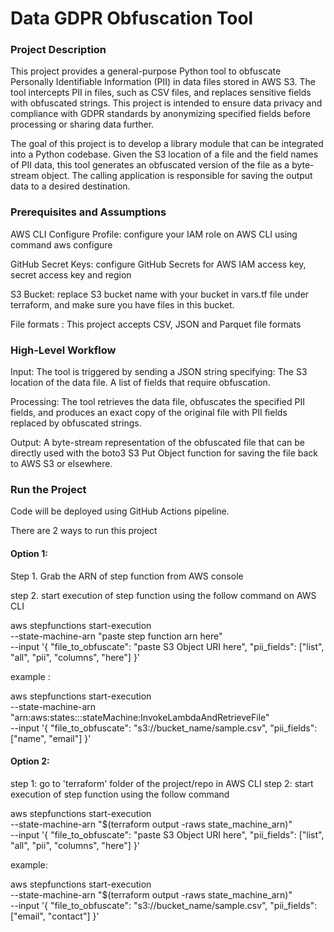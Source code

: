 # Data GDPR Obfuscation Tool
### Project Description
This project provides a general-purpose Python tool to obfuscate Personally Identifiable Information (PII) in data files stored in AWS S3. The tool intercepts PII in files, such as CSV files, and replaces sensitive fields with obfuscated strings. This project is intended to ensure data privacy and compliance with GDPR standards by anonymizing specified fields before processing or sharing data further.

The goal of this project is to develop a library module that can be integrated into a Python codebase. Given the S3 location of a file and the field names of PII data, this tool generates an obfuscated version of the file as a byte-stream object. The calling application is responsible for saving the output data to a desired destination.


### Prerequisites and Assumptions
AWS CLI Configure Profile: configure your IAM role on AWS CLI using command aws configure

GitHub Secret Keys: configure GitHub Secrets for AWS IAM access key, secret access key and region

S3 Bucket: replace S3 bucket name with your bucket in vars.tf file under terraform, and make sure you have files in this bucket.

File formats : This project accepts CSV, JSON and Parquet file formats

### High-Level Workflow
Input: The tool is triggered by sending a JSON string specifying:
The S3 location of the data file.
A list of fields that require obfuscation.

Processing: The tool retrieves the data file, obfuscates the specified PII fields, and produces an exact copy of the original file with PII fields replaced by obfuscated strings.

Output: A byte-stream representation of the obfuscated file that can be directly used with the boto3 S3 Put Object function for saving the file back to AWS S3 or elsewhere.

### Run the Project
Code will be deployed using GitHub Actions pipeline.

There are 2 ways to run this project

#### Option 1:
Step 1. Grab the ARN of step function from AWS console

step 2. start execution of step function using the follow command on AWS CLI

aws stepfunctions start-execution \
--state-machine-arn "paste step function arn here" \
--input '{
"file_to_obfuscate": "paste S3 Object URI here",
"pii_fields": ["list", "all", "pii", "columns", "here"] 
}'

example : 

aws stepfunctions start-execution \
    --state-machine-arn "arn:aws:states:<region>:<account-id>:stateMachine:InvokeLambdaAndRetrieveFile" \
    --input '{
            "file_to_obfuscate": "s3://bucket_name/sample.csv",
            "pii_fields": ["name", "email"]
        }'


#### Option 2:
step 1: go to 'terraform' folder of the project/repo in AWS CLI
step 2: start execution of step function using the follow command 

aws stepfunctions start-execution \
--state-machine-arn "$(terraform output -raws state_machine_arn)" \
--input '{
"file_to_obfuscate": "paste S3 Object URI here",
"pii_fields": ["list", "all", "pii", "columns", "here"] 
}'

example:

aws stepfunctions start-execution \
--state-machine-arn "$(terraform output -raws state_machine_arn)" \
--input '{
            "file_to_obfuscate": "s3://bucket_name/sample.csv",
            "pii_fields": ["email", "contact"]
        }'



